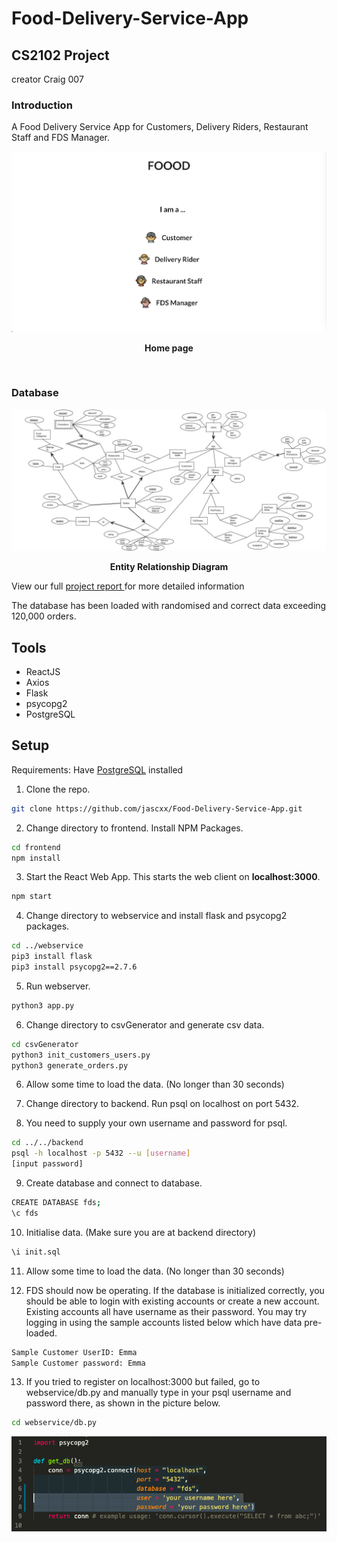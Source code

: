 # Food-Delivery-Service-App
## CS2102 Project

creator Craig 007

### Introduction


A Food Delivery Service App for Customers, Delivery Riders, Restaurant Staff and FDS Manager.

<p align = 'center'>
<img src="images/FDS.png" alt="Homepagear" border="0"></a>
</p>
<p align = 'center'><b>Home page</b></p>

<br>

### Database

<p align = 'center'>
<img src="images/CS2102 ER model.jpg" alt="Final-Schema" border="0"></a>
</p>
<p align = 'center'><b>Entity Relationship Diagram</b></p>

View our full <a href = "https://docs.google.com/document/d/1HUFeItMpadIYxsP9MCqp_tO5W4i78-vbBEFaCuCZOHk/edit?usp=sharing">project report </a> for more detailed information

The database has been loaded with randomised and correct data exceeding 120,000 orders.


## Tools

-   ReactJS
-   Axios
-   Flask
-   psycopg2
-   PostgreSQL

## Setup

Requirements: Have <a href = "https://www.postgresql.org/download/">PostgreSQL</a> installed

1. Clone the repo.

```sh
git clone https://github.com/jascxx/Food-Delivery-Service-App.git
```

2. Change directory to frontend. Install NPM Packages.

```sh
cd frontend
npm install
```

3. Start the React Web App. This starts the web client on <b>localhost:3000</b>.

```sh
npm start
```

4. Change directory to webservice and install flask and psycopg2 packages.

```sh
cd ../webservice
pip3 install flask
pip3 install psycopg2==2.7.6
```

5. Run webserver.
```sh
python3 app.py
```

6. Change directory to csvGenerator and generate csv data.
```sh
cd csvGenerator
python3 init_customers_users.py
python3 generate_orders.py
```
6. Allow some time to load the data. (No longer than 30 seconds) 

1. Change directory to backend. Run psql on localhost on port 5432.
2. You need to supply your own username and password for psql.

```sh
cd ../../backend
psql -h localhost -p 5432 --u [username]
[input password]
```

9. Create database and connect to database.

```sh
CREATE DATABASE fds;
\c fds
```

10. Initialise data. (Make sure you are at backend directory)
```sh
\i init.sql
```
11. Allow some time to load the data. (No longer than 30 seconds) 

12.  FDS should now be operating. If the database is initialized correctly, you should be able to login with existing accounts or create a new account. Existing accounts all have username as their password. You may try logging in using the sample accounts listed below which have data pre-loaded.

```sh
Sample Customer UserID: Emma
Sample Customer password: Emma
```

13. If you tried to register on localhost:3000 but failed, go to webservice/db.py and manually type in your psql username and password there, as shown in the picture below.

```sh
cd webservice/db.py
```
<img src="images/db_py.png" alt="db.py" border="0"></a>
